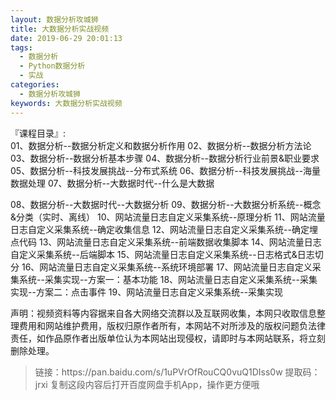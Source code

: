 ```yaml
---
layout: 数据分析攻城狮
title: 大数据分析实战视频
date: 2019-06-29 20:01:13
tags:
  - 数据分析
  - Python数据分析
  - 实战
categories:
  - 数据分析攻城狮
keywords: 大数据分析实战视频
---
```


『课程目录』:   
01、数据分析--数据分析定义和数据分析作用
02、数据分析--数据分析方法论
03、数据分析--数据分析基本步骤
04、数据分析--数据分析行业前景&职业要求
05、数据分析--科技发展挑战--分布式系统
06、数据分析--科技发展挑战--海量数据处理
07、数据分析--大数据时代--什么是大数据
<!-- more -->
08、数据分析--大数据时代--大数据分析
09、数据分析--大数据分析系统--概念&分类（实时、离线）
10、网站流量日志自定义采集系统--原理分析
11、网站流量日志自定义采集系统--确定收集信息
12、网站流量日志自定义采集系统--确定埋点代码
13、网站流量日志自定义采集系统--前端数据收集脚本
14、网站流量日志自定义采集系统--后端脚本
15、网站流量日志自定义采集系统--日志格式&日志切分
16、网站流量日志自定义采集系统--系统环境部署
17、网站流量日志自定义采集系统--采集实现--方案一：基本功能
18、网站流量日志自定义采集系统--采集实现--方案二：点击事件
19、网站流量日志自定义采集系统--采集实现

<div class="post-copyright">
    <div class="post-copyright__author">
      <span class="post-copyright-meta">声明：视频资料等内容据来自各大网络交流群以及互联网收集，本网只收取信息整理费用和网站维护费用，版权归原作者所有，本网站不对所涉及的版权问题负法律责任，如作品原作者出版单位认为本网站出现侵权，请即时与本网站联系，将立刻删除处理。 </span>
    </div>
</div>

<blockquote class="blockquote-center">
链接：https://pan.baidu.com/s/1uPVrOfRouCQ0vuQ1DIss0w
提取码：jrxi
复制这段内容后打开百度网盘手机App，操作更方便哦
</blockquote>

